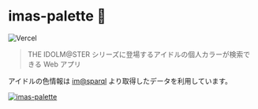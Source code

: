 # imas-palette 🎨

![Vercel](https://therealsujitk-vercel-badge.vercel.app/?app=imas-palette)

> THE IDOLM@STER シリーズに登場するアイドルの個人カラーが検索できる Web アプリ

アイドルの色情報は [im@sparql](https://sparql.crssnky.xyz/imas/) より取得したデータを利用しています。

[![imas-palette](https://user-images.githubusercontent.com/44780846/133921477-54eb4e39-f04f-484a-b96b-d215624fd52e.gif)](https://imas-palette.vercel.app/)

